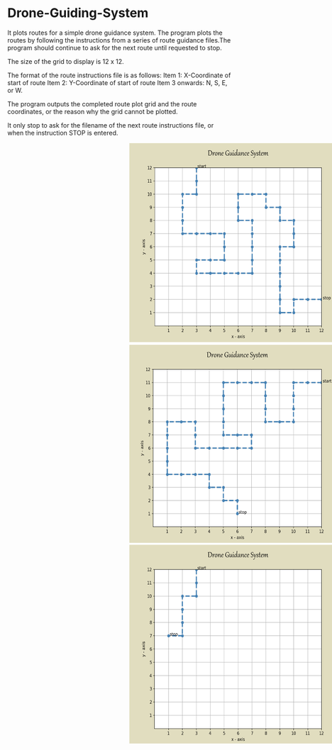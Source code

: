 # Drone-Guiding-System
It plots routes for a simple drone guidance system. The program plots the routes by following the instructions from a series of route guidance files.The program should continue to ask for the next route until requested to stop. 

The size of the grid to display is 12 x 12.  

The format of the route instructions file is as follows:  Item 1: X-Coordinate of start of route Item 2: Y-Coordinate of start of route Item 3 onwards: N, S, E, or W.

 The program outputs the completed route plot grid and the route coordinates, or the reason why the grid cannot be plotted.
 
 It only stop to ask for the filename of the next route instructions file, or when the instruction STOP is entered.
 
 <div>
        <img src="Drone Guiding System/images/fig1.PNG" style="margin-left: 275px;height: 450px; width: 480px;"/>
      </div>
      <div>
        <img src="Drone Guiding System/images/fig2.PNG" style="margin-left: 275px;height: 450px; width: 480px;"/>
      </div>
      <div>
        <img src="Drone Guiding System/images/fig3.PNG" style="margin-left: 275px;height: 450px; width: 480px;"/>
      </div>
      
 </div>
 
